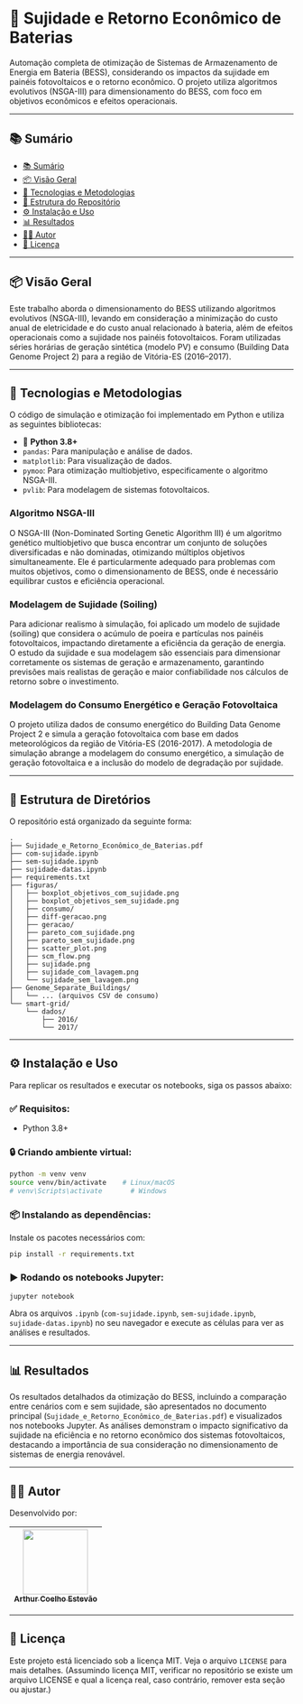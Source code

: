 # 🔋 Sujidade e Retorno Econômico de Baterias

Automação completa de otimização de Sistemas de Armazenamento de Energia em Bateria (BESS), considerando os impactos da sujidade em painéis fotovoltaicos e o retorno econômico. O projeto utiliza algoritmos evolutivos (NSGA-III) para dimensionamento do BESS, com foco em objetivos econômicos e efeitos operacionais.

---

## 📚 Sumário

- [📚 Sumário](#-sumário)
- [📦 Visão Geral](#-visão-geral)
- [🧰 Tecnologias e Metodologias](#-tecnologias-e-metodologias)
- [📁 Estrutura do Repositório](#-estrutura-do-repositório)
- [⚙️ Instalação e Uso](#️-instalação-e-uso)
- [📊 Resultados](#-resultados)
- [👨‍💻 Autor](#-autor)
- [📄 Licença](#-licença)

---

## 📦 Visão Geral

Este trabalho aborda o dimensionamento do BESS utilizando algoritmos evolutivos (NSGA-III), levando em consideração a minimização do custo anual de eletricidade e do custo anual relacionado à bateria, além de efeitos operacionais como a sujidade nos painéis fotovoltaicos. Foram utilizadas séries horárias de geração sintética (modelo PV) e consumo (Building Data Genome Project 2) para a região de Vitória-ES (2016–2017).

---

## 🧰 Tecnologias e Metodologias

O código de simulação e otimização foi implementado em Python e utiliza as seguintes bibliotecas:

- 🐍 **Python 3.8+**
- `pandas`: Para manipulação e análise de dados.
- `matplotlib`: Para visualização de dados.
- `pymoo`: Para otimização multiobjetivo, especificamente o algoritmo NSGA-III.
- `pvlib`: Para modelagem de sistemas fotovoltaicos.

### Algoritmo NSGA-III

O NSGA-III (Non-Dominated Sorting Genetic Algorithm III) é um algoritmo genético multiobjetivo que busca encontrar um conjunto de soluções diversificadas e não dominadas, otimizando múltiplos objetivos simultaneamente. Ele é particularmente adequado para problemas com muitos objetivos, como o dimensionamento de BESS, onde é necessário equilibrar custos e eficiência operacional.

### Modelagem de Sujidade (Soiling)

Para adicionar realismo à simulação, foi aplicado um modelo de sujidade (soiling) que considera o acúmulo de poeira e partículas nos painéis fotovoltaicos, impactando diretamente a eficiência da geração de energia. O estudo da sujidade e sua modelagem são essenciais para dimensionar corretamente os sistemas de geração e armazenamento, garantindo previsões mais realistas de geração e maior confiabilidade nos cálculos de retorno sobre o investimento.

### Modelagem do Consumo Energético e Geração Fotovoltaica

O projeto utiliza dados de consumo energético do Building Data Genome Project 2 e simula a geração fotovoltaica com base em dados meteorológicos da região de Vitória-ES (2016-2017). A metodologia de simulação abrange a modelagem do consumo energético, a simulação de geração fotovoltaica e a inclusão do modelo de degradação por sujidade.

---

## 📁 Estrutura de Diretórios

O repositório está organizado da seguinte forma:

```
.
├── Sujidade_e_Retorno_Econômico_de_Baterias.pdf
├── com-sujidade.ipynb
├── sem-sujidade.ipynb
├── sujidade-datas.ipynb
├── requirements.txt
├── figuras/
│   ├── boxplot_objetivos_com_sujidade.png
│   ├── boxplot_objetivos_sem_sujidade.png
│   ├── consumo/
│   ├── diff-geracao.png
│   ├── geracao/
│   ├── pareto_com_sujidade.png
│   ├── pareto_sem_sujidade.png
│   ├── scatter_plot.png
│   ├── scm_flow.png
│   ├── sujidade.png
│   ├── sujidade_com_lavagem.png
│   └── sujidade_sem_lavagem.png
├── Genome_Separate_Buildings/
│   └── ... (arquivos CSV de consumo)
└── smart-grid/
    └── dados/
        ├── 2016/
        └── 2017/
```

---

## ⚙️ Instalação e Uso

Para replicar os resultados e executar os notebooks, siga os passos abaixo:

### ✅ Requisitos:

- Python 3.8+

### 🔒 Criando ambiente virtual:

```bash
python -m venv venv
source venv/bin/activate    # Linux/macOS
# venv\Scripts\activate       # Windows
```

### 📦 Instalando as dependências:

Instale os pacotes necessários com:

```bash
pip install -r requirements.txt
```

### ▶️ Rodando os notebooks Jupyter:

```bash
jupyter notebook
```

Abra os arquivos `.ipynb` (`com-sujidade.ipynb`, `sem-sujidade.ipynb`, `sujidade-datas.ipynb`) no seu navegador e execute as células para ver as análises e resultados.

---

## 📊 Resultados

Os resultados detalhados da otimização do BESS, incluindo a comparação entre cenários com e sem sujidade, são apresentados no documento principal (`Sujidade_e_Retorno_Econômico_de_Baterias.pdf`) e visualizados nos notebooks Jupyter. As análises demonstram o impacto significativo da sujidade na eficiência e no retorno econômico dos sistemas fotovoltaicos, destacando a importância de sua consideração no dimensionamento de sistemas de energia renovável.

---

## 👨‍💻 Autor

Desenvolvido por:

| [<img src="https://avatars.githubusercontent.com/u/56831082?v=4" width=115><br><sub>Arthur Coelho Estevão</sub>](https://github.com/arthurcoelho442) |
| :---: |

---

## 📄 Licença

Este projeto está licenciado sob a licença MIT. Veja o arquivo `LICENSE` para mais detalhes. (Assumindo licença MIT, verificar no repositório se existe um arquivo LICENSE e qual a licença real, caso contrário, remover esta seção ou ajustar.)


